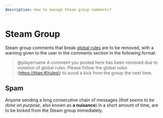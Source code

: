```yaml
---
description: How to manage Steam group comments?
---
```


# Steam Group

Steam group comments that break [global rules](https://titan.tf/rules) are to be removed, with a warning given to the user in the comments section in the following format.

> @playername A comment you posted here has been removed due to violation of global rules. Please follow the global rules \(https://titan.tf/rules\) to avoid a kick from the group the next time.

## Spam

Anyone sending a long consecutive chain of messages \(_that seems to be done on purpose_, also known as **a nuisance**\) in a short amount of time, are to be kicked from the Steam group immediately.

